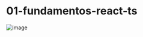 # 01-fundamentos-react-ts


![image](https://user-images.githubusercontent.com/13911181/177015401-b3f0d3a6-9376-4702-8c4f-e1410a23eddc.png)
